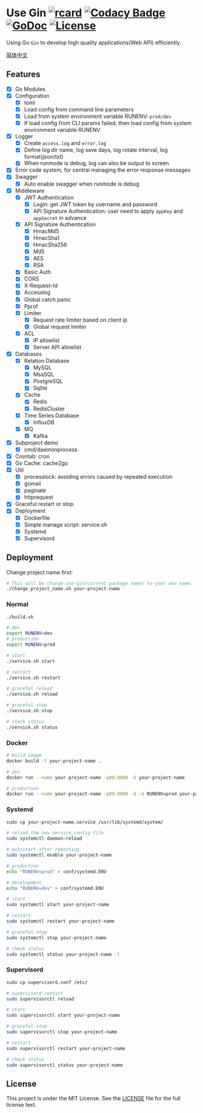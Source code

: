 # Use Gin [![rcard](https://goreportcard.com/badge/github.com/windvalley/use-gin)](https://goreportcard.com/report/github.com/windvalley/use-gin) [![Codacy Badge](https://app.codacy.com/project/badge/Grade/38d3eff769c14fecb01e91160e143727)](https://www.codacy.com/manual/windvalley/use-gin?utm_source=github.com&amp;utm_medium=referral&amp;utm_content=windvalley/use-gin&amp;utm_campaign=Badge_Grade) [![GoDoc](http://img.shields.io/badge/go-documentation-blue.svg?style=flat-square)](https://godoc.org/github.com/windvalley/use-gin) [![License](http://img.shields.io/badge/license-mit-blue.svg?style=flat-square)](LICENSE)

Using Go `Gin` to develop high quality applications(Web API) efficiently.

[简体中文](README_ZH.md)

## Features

- [x] Go Modules
- [x] Configuration
  - [x] toml
  - [x] Load config from command line parameters
  - [x] Load from system environment variable RUNENV: `prod/dev`
  - [x] If load config from CLI params failed, then load config from system environment variable RUNENV
- [x] Logger
  - [x] Create `access.log` and `error.log`
  - [x] Define log dir name, log save days, log rotate interval, log format(json/txt)
  - [x] When runmode is debug, log can also be output to screen
- [x] Error code system, for central managing the error response messages
- [x] Swagger
  - [x] Auto enable swagger when runmode is debug
- [x] Middleware
  - [x] JWT Authentication
    - [x] Login: get JWT token by username and password
    - [x] API Signature Authentication: user need to apply `appKey` and `appSecret` in advance
  - [x] API Signature Authentication
    - [x] HmacMd5
    - [x] HmacSha1
    - [x] HmacSha256
    - [x] Md5
    - [x] AES
    - [x] RSA
  - [x] Basic Auth
  - [x] CORS
  - [x] X-Request-Id
  - [x] Accesslog
  - [x] Global catch panic
  - [x] Pprof
  - [x] Limiter
    - [x] Request rate limiter based on client ip
    - [x] Global request limiter
  - [x] ACL
    - [x] IP allowlist
    - [x] Server API allowlist
- [x] Databases
  - [x] Relation Database
    - [x] MySQL
    - [x] MssSQL
    - [x] PostgreSQL
    - [x] Sqlite
  - [x] Cache
    - [x] Redis
    - [x] RedisCluster
  - [x] Time Series Database
    - [x] InfluxDB
  - [x] MQ
    - [x] Kafka
- [x] Subproject demo
  - [x] cmd/daemonprocess
- [x] Crontab: cron
- [x] Go Cache: cache2go
- [x] Util
  - [x] processlock: avoiding errors caused by repeated execution
  - [x] gomail
  - [x] paginate
  - [x] httprequest
- [x] Graceful restart or stop
- [x] Deployment
  - [x] Dockerfile
  - [x] Simple manage script: service.sh
  - [x] Systemd
  - [x] Supervisord

## Deployment

Change project name first:

```bash
# This will be change use-gin(current package name) to your own name.
./change_project_name.sh your-project-name
```

### Normal

```bash
./build.sh

# dev
export RUNENV=dev
# production
export RUNENV=prod

# start
./service.sh start

# restart
./service.sh restart

# graceful reload
./service.sh reload

# graceful stop
./service.sh stop

# check status
./service.sh status
```

### Docker

```bash
# build image
docker build -t your-project-name .

# dev
docker run --name your-project-name -p80:8000 -d your-project-name

# production
docker run --name your-project-name -p80:8000 -d -e RUNENV=prod your-project-name
```

### Systemd

```bash
sudo cp your-project-name.service /usr/lib/systemd/system/

# reload the new service config file
sudo systemctl daemon-reload

# autostart after rebooting
sudo systemctl enable your-project-name

# production
echo "RUNENV=prod" > conf/systemd.ENV

# development
echo "RUNENV=dev" > conf/systemd.ENV

# start
sudo systemctl start your-project-name

# restart
sudo systemctl restart your-project-name

# graceful stop
sudo systemctl stop your-project-name

# check status
sudo systemctl status your-project-name -l
```

### Supervisord

```bash
sudo cp supervisord.conf /etc/

# supervisord restart
sudo supervisorctl reload

# start
sudo supervisorctl start your-project-name

# graceful stop
sudo supervisorctl stop your-project-name

# restart
sudo supervisorctl restart your-project-name

# check status
sudo supervisorctl status your-project-name
```

## License

This project is under the MIT License. See the [LICENSE](LICENSE) file for the full license text.

